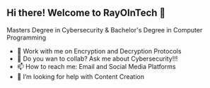 ## Hi there! Welcome to RayOInTech 👋
Masters Degree in Cybersecurity &
Bachelor's Degree in Computer Programming 
  - 🔭 Work with me on Encryption and Decryption Protocols
  - 💬 Do you wan to collab? Ask me about Cybersecurity!!!
  - 📫 How to reach me: Email and Social Media Platforms
  - 🤔 I’m looking for help with Content Creation

